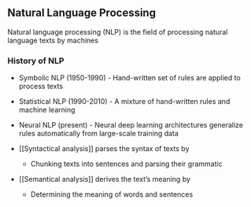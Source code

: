 ## Natural Language Processing
Natural language processing (NLP) is the field of processing natural language texts by machines

### History of NLP
- Symbolic NLP (1950-1990) - Hand-written set of rules are applied to process texts
- Statistical NLP (1990-2010) - A mixture of hand-written rules and machine learning
- Neural NLP (present) - Neural deep learning architectures generalize rules automatically from large-scale training data


- [[Syntactical analysis]] parses the syntax of texts by
	- Chunking texts into sentences and parsing their grammatic
- [[Semantical analysis]] derives the text’s meaning by
	- Determining the meaning of words and sentences

